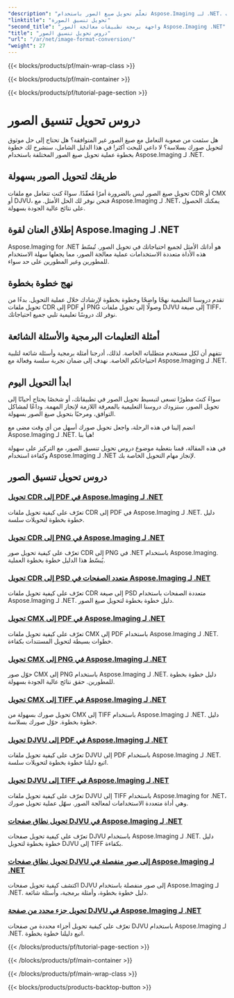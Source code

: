 ```yaml
---
"description": "تعلّم تحويل صيغ الصور باستخدام Aspose.Imaging لـ .NET. حوّل ملفات CDR وCMX وDJVU وغيرها بسلاسة. أدلة الخبراء لنتائج مثالية."
"linktitle": "تحويل تنسيق الصورة"
"second_title": "واجهة برمجة تطبيقات معالجة الصور Aspose.Imaging .NET"
"title": "دروس تحويل تنسيق الصور"
"url": "/ar/net/image-format-conversion/"
"weight": 27
---
```


{{< blocks/products/pf/main-wrap-class >}}

{{< blocks/products/pf/main-container >}}

{{< blocks/products/pf/tutorial-page-section >}}

# دروس تحويل تنسيق الصور


هل سئمت من صعوبة التعامل مع صيغ الصور غير المتوافقة؟ هل تحتاج إلى حل موثوق لتحويل صورك بسلاسة؟ لا داعي للبحث أكثر! في هذا الدليل الشامل، سنشرح لك خطوة بخطوة عملية تحويل صيغ الصور المختلفة باستخدام Aspose.Imaging لـ .NET.

## طريقك لتحويل الصور بسهولة

تحويل صيغ الصور ليس بالضرورة أمرًا مُعقّدًا. سواءً كنت تتعامل مع ملفات CDR أو CMX أو DJVU، فنحن نوفر لك الحل الأمثل. مع Aspose.Imaging لـ .NET، يمكنك الحصول على نتائج عالية الجودة بسهولة.

## إطلاق العنان لقوة Aspose.Imaging لـ .NET

Aspose.Imaging for .NET هو أداتك الأمثل لجميع احتياجاتك في تحويل الصور. تُبسّط هذه الأداة متعددة الاستخدامات عملية معالجة الصور، مما يجعلها سهلة الاستخدام للمطورين وغير المطورين على حد سواء.

## نهج خطوة بخطوة

تقدم دروسنا التعليمية نهجًا واضحًا وخطوة بخطوة لإرشادك خلال عملية التحويل. بدءًا من تحويل ملفات CDR إلى PDF أو PNG وصولًا إلى تحويل ملفات DJVU إلى صيغة TIFF، نوفر لك دروسًا تعليمية تلبي جميع احتياجاتك.

## أمثلة التعليمات البرمجية والأسئلة الشائعة

نتفهم أن لكل مستخدم متطلباته الخاصة. لذلك، أدرجنا أمثلة برمجية وأسئلة شائعة لتلبية احتياجاتكم الخاصة. نهدف إلى ضمان تجربة سلسة وفعالة مع Aspose.Imaging لـ .NET.

## ابدأ التحويل اليوم

سواءً كنتَ مطورًا تسعى لتبسيط تحويل الصور في تطبيقاتك، أو شخصًا يحتاج أحيانًا إلى تحويل الصور، ستزودك دروسنا التعليمية بالمعرفة اللازمة لإنجاز المهمة. وداعًا لمشاكل التوافق، ومرحبًا بتحويل صيغ الصور بسهولة.

انضم إلينا في هذه الرحلة، واجعل تحويل صورك أسهل من أي وقت مضى مع Aspose.Imaging لـ .NET. هيا بنا!

في هذه المقالة، قمنا بتغطية موضوع دروس تحويل تنسيق الصور، مع التركيز على سهولة وكفاءة استخدام Aspose.Imaging لـ .NET لإنجاز مهام التحويل الخاصة بك.

## دروس تحويل تنسيق الصور
### [تحويل CDR إلى PDF في Aspose.Imaging لـ .NET](./convert-cdr-to-pdf/)
تعرّف على كيفية تحويل ملفات CDR إلى PDF في Aspose.Imaging لـ .NET. دليل خطوة بخطوة لتحويلات سلسة.
### [تحويل CDR إلى PNG في Aspose.Imaging لـ .NET](./convert-cdr-to-png/)
تعرّف على كيفية تحويل صور CDR إلى PNG في .NET باستخدام Aspose.Imaging. يُبسّط هذا الدليل خطوة بخطوة العملية.
### [تحويل CDR إلى PSD متعدد الصفحات في Aspose.Imaging لـ .NET](./convert-cdr-to-psd-multipage/)
تعرّف على كيفية تحويل ملفات CDR إلى صيغة PSD متعددة الصفحات باستخدام Aspose.Imaging لـ .NET. دليل خطوة بخطوة لتحويل صيغ الصور.
### [تحويل CMX إلى PDF في Aspose.Imaging لـ .NET](./convert-cmx-to-pdf/)
تعرّف على كيفية تحويل ملفات CMX إلى PDF باستخدام Aspose.Imaging لـ .NET. خطوات بسيطة لتحويل المستندات بكفاءة.
### [تحويل CMX إلى PNG في Aspose.Imaging لـ .NET](./convert-cmx-to-png/)
حوّل صور CMX إلى PNG باستخدام Aspose.Imaging لـ .NET. دليل خطوة بخطوة للمطورين. حقق نتائج عالية الجودة بسهولة.
### [تحويل CMX إلى TIFF في Aspose.Imaging لـ .NET](./convert-cmx-to-tiff/)
تحويل صورك بسهولة من CMX إلى TIFF باستخدام Aspose.Imaging لـ .NET. دليل خطوة بخطوة. حوّل صورك بسلاسة.
### [تحويل DJVU إلى PDF في Aspose.Imaging لـ .NET](./convert-djvu-to-pdf/)
تعرّف على كيفية تحويل ملفات DJVU إلى PDF باستخدام Aspose.Imaging لـ .NET. اتبع دليلنا خطوة بخطوة لتحويلات سلسة.
### [تحويل DJVU إلى TIFF في Aspose.Imaging لـ .NET](./convert-djvu-to-tiff/)
تعرّف على كيفية تحويل ملفات DJVU إلى TIFF باستخدام Aspose.Imaging for .NET، وهي أداة متعددة الاستخدامات لمعالجة الصور. سهّل عملية تحويل صورك.
### [تحويل نطاق صفحات DJVU في Aspose.Imaging لـ .NET](./convert-range-of-djvu-pages/)
تعرّف على كيفية تحويل صفحات DJVU باستخدام Aspose.Imaging لـ .NET. دليل خطوة بخطوة لتحويل DJVU إلى TIFF بكفاءة.
### [تحويل نطاق صفحات DJVU إلى صور منفصلة في Aspose.Imaging لـ .NET](./convert-range-of-djvu-pages-to-separate-images/)
اكتشف كيفية تحويل صفحات DJVU إلى صور منفصلة باستخدام Aspose.Imaging لـ .NET. دليل خطوة بخطوة، وأمثلة برمجية، وأسئلة شائعة.
### [تحويل جزء محدد من صفحة DJVU في Aspose.Imaging لـ .NET](./convert-specific-portion-of-djvu-page/)
تعرّف على كيفية تحويل أجزاء محددة من صفحات DJVU باستخدام Aspose.Imaging لـ .NET. اتبع دليلنا خطوة بخطوة.

{{< /blocks/products/pf/tutorial-page-section >}}

{{< /blocks/products/pf/main-container >}}

{{< /blocks/products/pf/main-wrap-class >}}

{{< blocks/products/products-backtop-button >}}
